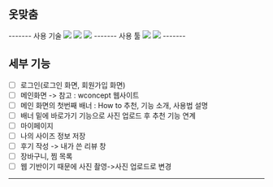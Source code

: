 <h2>옷맞춤</h2>
-------
사용 기술
<img src="https://img.shields.io/badge/Spring-6DB33F?style=for-the-badge&logo=Spring&logoColor=white">
<img src="https://img.shields.io/badge/Spring Boot-6DB33F?style=for-the-badge&logo=Spring Boot&logoColor=white">
<img src="https://img.shields.io/badge/MySQL-4479A1?style=for-the-badge&logo=MySQL&logoColor=white">
-------
사용 툴
<img src="https://img.shields.io/badge/IntelliJ-000000?style=for-the-badge&logo=IntelliJ&logoColor=white">
<img src="https://img.shields.io/badge/Eclipse IDE-2C2255?style=for-the-badge&logo=Eclipse IDE&logoColor=white">
-------
<h2>세부 기능</h2>

- [ ] 로그인(로그인 화면, 회원가입 화면)
- [ ] 메인화면 -> 참고 : wconcept 웹사이트
- [ ] 메인 화면의 첫번째 배너 : How to 추천, 기능 소개, 사용법 설명
- [ ] 배너 밑에 바로가기 기능으로 사진 업로드 후 추천 기능 연계
- [ ] 마이페이지
- [ ] 나의 사이즈 정보 저장
- [ ] 후기 작성 -> 내가 쓴 리뷰 창
- [ ] 장바구니, 찜 목록
- [ ] 웹 기반이기 때문에 사진 촬영->사진 업로드로 변경
----------   
